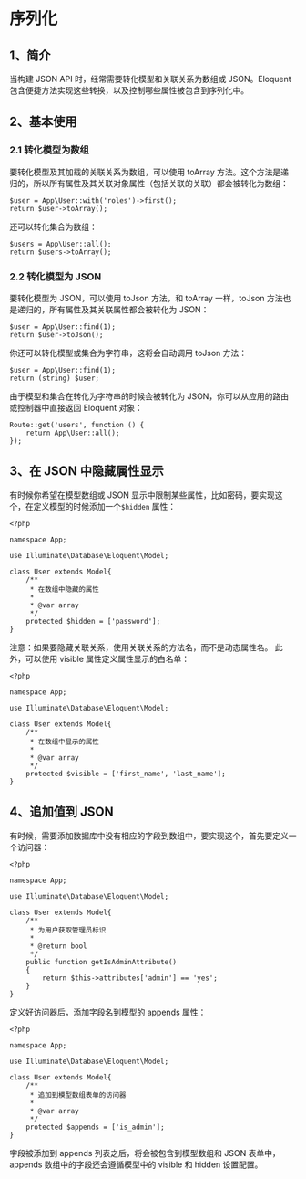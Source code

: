 # 序列化

## 1、简介
当构建 JSON API 时，经常需要转化模型和关联关系为数组或 JSON。Eloquent 包含便捷方法实现这些转换，以及控制哪些属性被包含到序列化中。

## 2、基本使用

### 2.1 转化模型为数组
要转化模型及其加载的关联关系为数组，可以使用 toArray 方法。这个方法是递归的，所以所有属性及其关联对象属性（包括关联的关联）都会被转化为数组：

```
$user = App\User::with('roles')->first();
return $user->toArray();
```

还可以转化集合为数组：

```
$users = App\User::all();
return $users->toArray();
```

### 2.2 转化模型为 JSON
要转化模型为 JSON，可以使用 toJson 方法，和 toArray 一样，toJson 方法也是递归的，所有属性及其关联属性都会被转化为 JSON：

```
$user = App\User::find(1);
return $user->toJson();
```

你还可以转化模型或集合为字符串，这将会自动调用 toJson 方法：

```
$user = App\User::find(1);
return (string) $user;
```

由于模型和集合在转化为字符串的时候会被转化为 JSON，你可以从应用的路由或控制器中直接返回 Eloquent 对象：

```
Route::get('users', function () {
    return App\User::all();
});
```

## 3、在 JSON 中隐藏属性显示
有时候你希望在模型数组或 JSON 显示中限制某些属性，比如密码，要实现这个，在定义模型的时候添加一个`$hidden` 属性：

```
<?php

namespace App;

use Illuminate\Database\Eloquent\Model;

class User extends Model{
    /**
     * 在数组中隐藏的属性
     *
     * @var array
     */
    protected $hidden = ['password'];
}
```

注意：如果要隐藏关联关系，使用关联关系的方法名，而不是动态属性名。
此外，可以使用 visible 属性定义属性显示的白名单：

```
<?php

namespace App;

use Illuminate\Database\Eloquent\Model;

class User extends Model{
    /**
     * 在数组中显示的属性
     *
     * @var array
     */
    protected $visible = ['first_name', 'last_name'];
}
```

## 4、追加值到 JSON
有时候，需要添加数据库中没有相应的字段到数组中，要实现这个，首先要定义一个访问器：

```
<?php

namespace App;

use Illuminate\Database\Eloquent\Model;

class User extends Model{
    /**
     * 为用户获取管理员标识
     *
     * @return bool
     */
    public function getIsAdminAttribute()
    {
        return $this->attributes['admin'] == 'yes';
    }
}
```

定义好访问器后，添加字段名到模型的 appends 属性：

```
<?php

namespace App;

use Illuminate\Database\Eloquent\Model;

class User extends Model{
    /**
     * 追加到模型数组表单的访问器
     *
     * @var array
     */
    protected $appends = ['is_admin'];
}
```

字段被添加到 appends 列表之后，将会被包含到模型数组和 JSON 表单中，appends 数组中的字段还会遵循模型中的 visible 和 hidden 设置配置。
